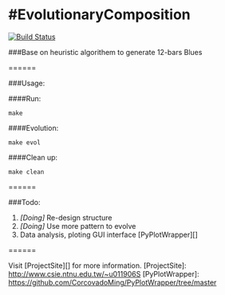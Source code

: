 #EvolutionaryComposition
=======================
[![Build Status](https://travis-ci.org/CorcovadoMing/EvolutionaryComposition.png)](https://travis-ci.org/CorcovadoMing/EvolutionaryComposition)

###Base on heuristic algorithem to generate 12-bars Blues

======

###Usage:

####Run:
```
make
```

####Evolution:
```
make evol
```

####Clean up:
```
make clean
```

======

###Todo:

1. *[Doing]* Re-design structure
2. *[Doing]* Use more pattern to evolve 
3. Data analysis, ploting GUI interface [PyPlotWrapper][]

======

Visit [ProjectSite][] for more information.
[ProjectSite]: http://www.csie.ntnu.edu.tw/~u011906S
[PyPlotWrapper]: https://github.com/CorcovadoMing/PyPlotWrapper/tree/master
